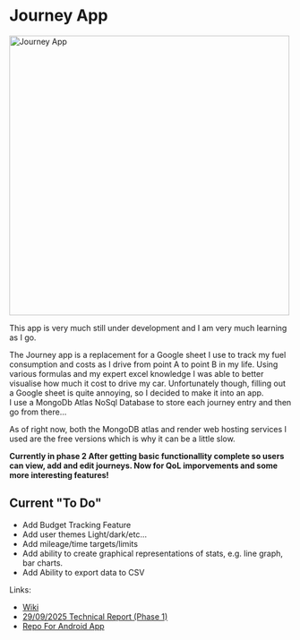# Journey App

<img width="500" height="500" alt="Journey App" src="https://github.com/user-attachments/assets/c9ffa46f-bab7-4d75-8865-60bede2d07cc" />

This app is very much still under development and I am very much learning as I go.

The Journey app is a replacement for a Google sheet I use to track my fuel consumption and costs as I drive from point A to point B in my life. Using various formulas and my expert excel knowledge I was able to better visualise how much it cost to drive my car. Unfortunately though, filling out a Google sheet is quite annoying, so I decided to make it into an app.  
I use a MongoDb Atlas NoSql Database to store each journey entry and then go from there…

As of right now, both the MongoDB atlas and render web hosting services I used are the free versions which is why it can be a little slow.

**Currently in phase 2 After getting basic functionallity complete so users can view, add and edit journeys. Now for QoL imporvements and some more interesting features!**

## Current "To Do"

* Add Budget Tracking Feature
* Add user themes Light/dark/etc...
* Add mileage/time targets/limits
* Add ability to create graphical representations of stats, e.g. line graph, bar charts.
* Add Ability to export data to CSV

Links:

* [Wiki](https://github.com/BONDY25/JourneyApp/wiki)
* [29/09/2025 Technical Report (Phase 1)](https://github.com/BONDY25/JourneyApp/wiki/Journey-App-Technical-Report-V1)
* [Repo For Android App](https://github.com/BONDY25/JourneyAppAndroid)
